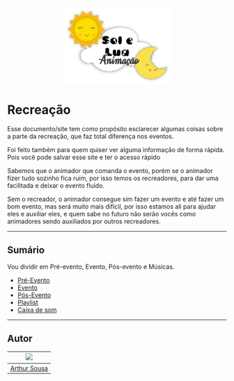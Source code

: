<p align="center">
  <img src="../docs/static/img/logo.png" alt="Logo Sol e Lua" width="50%">
</p>

# Recreação

Esse documento/site tem como propósito esclarecer algumas coisas sobre a parte da recreação, que faz total diferença nos eventos.

Foi feito também para quem quiser ver alguma informação de forma rápida. Pois você pode salvar esse site e ter o acesso rápido

Sabemos que o animador que comanda o evento, porém se o animador fizer tudo sozinho fica ruim, por isso temos os recreadores, para dar uma facilitada e deixar o evento fluido.
 
Sem o recreador, o animador consegue sim fazer um evento e até fazer um bom evento, mas será muito mais difícil, por isso estamos ali para ajudar eles e auxiliar eles, e quem sabe no futuro não serão vocês como animadores sendo auxiliados por outros recreadores.

---

## Sumário

Vou dividir em Pré-evento, Evento, Pós-evento e Músicas. 

- [Pré-Evento](docs/pre.md)
- [Evento](docs/meio.md)
- [Pós-Evento](docs/pos.md)
- [Playlist](docs/play.md)
- [Caixa de som](docs/caixa/x.md) 

---

## Autor 

| <a href="https://github.com/Tutzs"><img src="https://avatars.githubusercontent.com/u/110691207?s=400&u=0f285ace4b3188bb274e2531ead3691d7161656a&v=4" width="150"></a>  |
| :----------:                                                                                                                                                           | 
| [Arthur Sousa](https://github.com/Tutzs)                                                                                                                               |